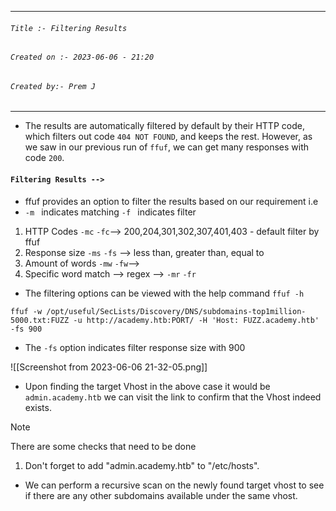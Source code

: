 
***
###### `Title :- Filtering Results`
###### `Created on :- 2023-06-06 - 21:20`
###### `Created by:- Prem J`
***

- The results are automatically filtered by default by their HTTP code, which filters out code `404 NOT FOUND`, and keeps the rest. However, as we saw in our previous run of `ffuf`, we can get many responses with code `200`. 

#### `Filtering Results -->`

- ffuf provides an option to filter the results based on our requirement i.e
- `-m ` indicates matching `-f ` indicates filter

1. HTTP Codes `-mc`  `-fc`--> 200,204,301,302,307,401,403 - default filter by ffuf
2. Response size `-ms` `-fs` --> less than, greater than, equal to
3. Amount of words `-mw`  `-fw`--> 
4. Specific word match --> regex --> `-mr` `-fr`

- The filtering options can be viewed with the help command `ffuf -h`

`ffuf -w /opt/useful/SecLists/Discovery/DNS/subdomains-top1million-5000.txt:FUZZ -u http://academy.htb:PORT/ -H 'Host: FUZZ.academy.htb' -fs 900`

- The `-fs` option indicates filter response size with 900

![[Screenshot from 2023-06-06 21-32-05.png]]

- Upon finding the target Vhost in the above case it would be `admin.academy.htb` we can visit the link to confirm that the Vhost indeed exists.

>[!Note]
>There are some checks that need to be done
>1. Don't forget to add "admin.academy.htb" to "/etc/hosts".

- We can perform a recursive scan on the newly found target vhost to see if there are any other subdomains available under the same vhost.
